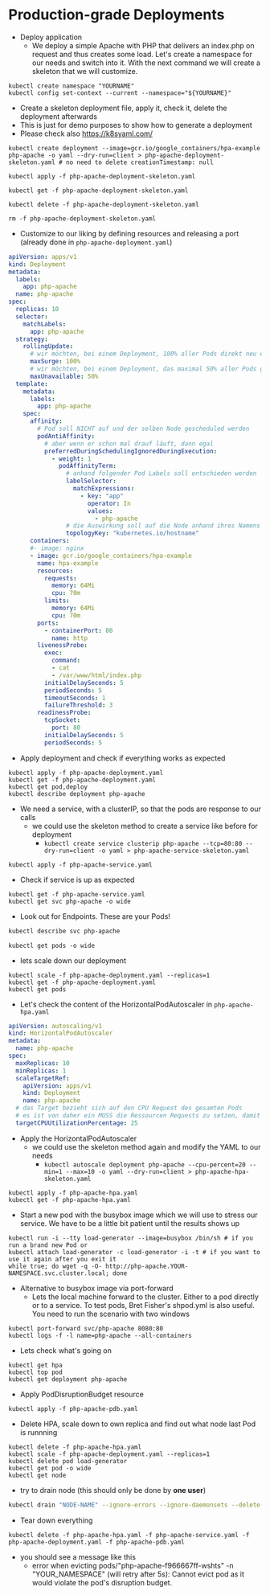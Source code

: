 # Production-grade Deployments

* Deploy application
  * We deploy a simple Apache with PHP that delivers an index.php on request and thus creates some load. Let's create a namespace for our needs and switch into it. With the next command we will create a skeleton that we will customize.

```shell
kubectl create namespace "YOURNAME"
kubectl config set-context --current --namespace="${YOURNAME}"
```

* Create a skeleton deployment file, apply it, check it, delete the deployment afterwards
* This is just for demo purposes to show how to generate a deployment
* Please check also https://k8syaml.com/

```shell
kubectl create deployment --image=gcr.io/google_containers/hpa-example php-apache -o yaml --dry-run=client > php-apache-deployment-skeleton.yaml # no need to delete creationTimestamp: null

kubectl apply -f php-apache-deployment-skeleton.yaml

kubectl get -f php-apache-deployment-skeleton.yaml

kubectl delete -f php-apache-deployment-skeleton.yaml

rm -f php-apache-deployment-skeleton.yaml
```

* Customize to our liking by defining resources and releasing a port (already done in `php-apache-deployment.yaml`)

```yaml
apiVersion: apps/v1
kind: Deployment
metadata:
  labels:
    app: php-apache
  name: php-apache
spec:
  replicas: 10
  selector:
    matchLabels:
      app: php-apache
  strategy:
    rollingUpdate:
      # wir möchten, bei einem Deployment, 100% aller Pods direkt neu erstellen
      maxSurge: 100%
      # wir möchten, bei einem Deployment, das maximal 50% aller Pods gleichzeitig down gehen
      maxUnavailable: 50%
  template:
    metadata:
      labels:
        app: php-apache
    spec:
      affinity:
        # Pod soll NICHT auf und der selben Node gescheduled werden
        podAntiAffinity:
          # aber wenn er schon mal drauf läuft, dann egal
          preferredDuringSchedulingIgnoredDuringExecution:
            - weight: 1
              podAffinityTerm:
                # anhand folgender Pod Labels soll entschieden werden
                labelSelector:
                  matchExpressions:
                    - key: "app"
                      operator: In
                      values:
                        - php-apache
                # die Auswirkung soll auf die Node anhand ihres Namens erfolgen
                topologyKey: "kubernetes.io/hostname"
      containers:
      #- image: nginx
      - image: gcr.io/google_containers/hpa-example
        name: hpa-example
        resources:
          requests:
            memory: 64Mi
            cpu: 70m
          limits:
            memory: 64Mi
            cpu: 70m
        ports:
          - containerPort: 80
            name: http
        livenessProbe:
          exec:
            command:
            - cat
            - /var/www/html/index.php
          initialDelaySeconds: 5
          periodSeconds: 5
          timeoutSeconds: 1
          failureThreshold: 3
        readinessProbe:
          tcpSocket:
            port: 80
          initialDelaySeconds: 5
          periodSeconds: 5
```

* Apply deployment and check if everything works as expected

```shell
kubectl apply -f php-apache-deployment.yaml
kubectl get -f php-apache-deployment.yaml
kubectl get pod,deploy
kubectl describe deployment php-apache
```

* We need a service, with a clusterIP, so that the pods are response to our calls 
  * we could use the skeleton method to create a service like before for deployment
    * `kubectl create service clusterip php-apache --tcp=80:80 --dry-run=client -o yaml > php-apache-service-skeleton.yaml`

```shell
kubectl apply -f php-apache-service.yaml
```

* Check if service is up as expected

```shell
kubectl get -f php-apache-service.yaml
kubectl get svc php-apache -o wide
```

* Look out for Endpoints. These are your Pods!
  
```sh
kubectl describe svc php-apache
```

```shell
kubectl get pods -o wide
```

* lets scale down our deployment

```shell
kubectl scale -f php-apache-deployment.yaml --replicas=1
kubectl get -f php-apache-deployment.yaml
kubectl get pods
```

* Let's check the content of the HorizontalPodAutoscaler in `php-apache-hpa.yaml`

```yaml
apiVersion: autoscaling/v1
kind: HorizontalPodAutoscaler
metadata:
  name: php-apache
spec:
  maxReplicas: 10
  minReplicas: 1
  scaleTargetRef:
    apiVersion: apps/v1
    kind: Deployment
    name: php-apache
  # das Target bezieht sich auf den CPU Request des gesamten Pods
  # es ist von daher ein MUSS die Ressourcen Requests zu setzen, damit das funktioniert
  targetCPUUtilizationPercentage: 25
```

* Apply the HorizontalPodAutoscaler
  * we could use the skeleton method again and modify the YAML to our needs
    * `kubectl autoscale deployment php-apache --cpu-percent=20 --min=1 --max=10 -o yaml --dry-run=client > php-apache-hpa-skeleton.yaml`

```shell
kubectl apply -f php-apache-hpa.yaml
kubectl get -f php-apache-hpa.yaml
```

* Start a new pod with the busybox image which we will use to stress our service. We have to be a little bit patient until the results shows up

```shell
kubectl run -i --tty load-generator --image=busybox /bin/sh # if you run a brand new Pod or
kubectl attach load-generator -c load-generator -i -t # if you want to use it again after you exit it
while true; do wget -q -O- http://php-apache.YOUR-NAMESPACE.svc.cluster.local; done
```

* Alternative to busybox image via port-forward
  * Lets the local machine forward to the cluster. Either to a pod directly or to a service. To test pods, Bret Fisher's shpod.yml is also useful. You need to run the scenario with two windows

```shell
kubectl port-forward svc/php-apache 8080:80
kubectl logs -f -l name=php-apache --all-containers
```

* Lets check what's going on

```shell
kubectl get hpa
kubectl top pod
kubectl get deployment php-apache
```

* Apply PodDisruptionBudget resource

```shell
kubectl apply -f php-apache-pdb.yaml
```

* Delete HPA, scale down to own replica and find out what node last Pod is runnning
  
```shell
kubectl delete -f php-apache-hpa.yaml
kubectl scale -f php-apache-deployment.yaml --replicas=1
kubectl delete pod load-generator
kubectl get pod -o wide
kubectl get node
```

* try to drain node (this should only be done by **one user**)
  
```sh
kubectl drain "NODE-NAME" --ignore-errors --ignore-daemonsets --delete-emptydir-data # extra options because of metakube specific pods running
```

* Tear down everything

```shell
kubectl delete -f php-apache-hpa.yaml -f php-apache-service.yaml -f php-apache-deployment.yaml -f php-apache-pdb.yaml
```

* you should see a message like this
  * error when evicting pods/"php-apache-f966667ff-wshts" -n "YOUR_NAMESPACE" (will retry after 5s): Cannot evict pod as it would violate the pod's disruption budget.
